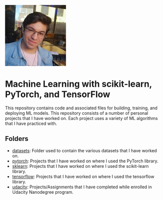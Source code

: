 <img src="profile_picture.png" alt="alt text" width="200" height="200">

# Machine Learning with scikit-learn, PyTorch, and TensorFlow
This repository contains code and associated files for building, training, and deploying ML models. This repository consists of a number of personal projects that I have worked on. Each project uses a variety of ML algorithms that I have practiced with.

## Folders
* [datasets](https://github.com/jpzambranoleon/ML_Projects/tree/master/datasets): Folder used to contain the various datasets that I have worked on.
* [pytorch](https://github.com/jpzambranoleon/ML_Projects/master/pytorch): Projects that I have worked on where I used the PyTorch library.
* [sklearn](https://github.com/jpzambranoleon/ML_Projects/master/sklearn): Projects that I have worked on where I used the scikit-learn library.
* [tensorflow](https://github.com/jpzambranoleon/ML_Projects/master/sklearn): Projects that I have worked on where I used the tensorflow library.
* [udacity](https://github.com/jpzambranoleon/ML_Projects/master/udacity): Projects/Assignments that I have completed while enrolled in Udacity Nanodegree program.

